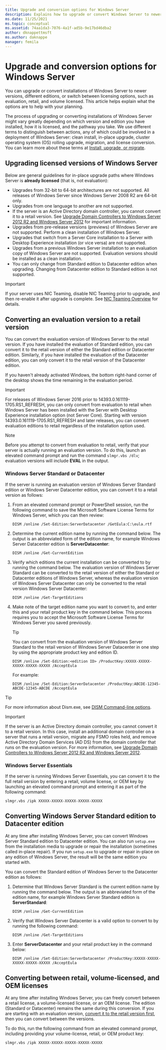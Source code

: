 ```yaml
---
title: Upgrade and conversion options for Windows Server
description: Explains how to upgrade or convert Windows Server to newer versions, different editions, and switch between licensing options, such as evaluation, retail, and volume licensed.
ms.date: 11/25/2021
ms.topic: conceptual
ms.assetid: 74aa1da3-7076-4a1f-ad5b-9e17bd46dba2
author: dknappettmsft
ms.author: daknappe
manager: femila
---
```


# Upgrade and conversion options for Windows Server

You can upgrade or convert installations of Windows Server to newer versions, different editions, or switch between licensing options, such as evaluation, retail, and volume licensed. This article helps explain what the options are to help with your planning.

The process of upgrading or converting installations of Windows Server might vary greatly depending on which version and edition you have installed, how it is licensed, and the pathway you take. We use different terms to distinguish between actions, any of which could be involved in a deployment of Windows Server: clean install, in-place upgrade, cluster operating system (OS) rolling upgrade, migration, and license conversion. You can learn more about these terms at [Install, upgrade, or migrate](install-upgrade-migrate.md).

## Upgrading licensed versions of Windows Server

Below are general guidelines for in-place upgrade paths where Windows Server is **already licensed** (that is, not evaluation):

- Upgrades from 32-bit to 64-bit architectures are not supported. All releases of Windows Server since Windows Server 2008 R2 are 64-bit only.
- Upgrades from one language to another are not supported.
- If the server is an Active Directory domain controller, you cannot convert it to a retail version. See [Upgrade Domain Controllers to Windows Server 2012 R2 and Windows Server 2012](../identity/ad-ds/deploy/upgrade-domain-controllers-to-windows-server-2012-r2-and-windows-server-2012.md) for important information.
- Upgrades from pre-release versions (previews) of Windows Server are not supported. Perform a clean installation of Windows Server.
- Upgrades that switch from a Server Core installation to a Server with Desktop Experience installation (or vice versa) are not supported.
- Upgrades from a previous Windows Server installation to an evaluation copy of Windows Server are not supported. Evaluation versions should be installed as a clean installation.
- You can only change from Standard edition to Datacenter edition when upgrading. Changing from Datacenter edition to Standard edition is not supported.

> [!IMPORTANT]
> If your server uses NIC Teaming, disable NIC Teaming prior to upgrade, and then re-enable it after upgrade is complete. See [NIC Teaming Overview](/previous-versions/windows/it-pro/windows-server-2012-R2-and-2012/hh831648(v=ws.11)) for details.

## Converting an evaluation version to a retail version

You can convert the evaluation version of Windows Server to the retail version. If you have installed the evaluation of Standard edition, you can convert it to the retail version of either the Standard edition or Datacenter edition. Similarly, if you have installed the evaluation of the Datacenter edition, you can only convert it to the retail version of the Datacenter edition.

If you haven't already activated Windows, the bottom right-hand corner of the desktop shows the time remaining in the evaluation period.

> [!IMPORTANT]
> For releases of Windows Server 2016 prior to 14393.0.161119-1705.RS1_REFRESH, you can only convert from evaluation to retail when Windows Server has been installed with the Server with Desktop Experience installation option (not Server Core). Starting with version 14393.0.161119-1705.RS1_REFRESH and later releases, you can convert evaluation editions to retail regardless of the installation option used.

> [!NOTE]
> Before you attempt to convert from evaluation to retail, verify that your server is actually running an evaluation version. To do this, launch an elevated command prompt and run the command `slmgr.vbs /dlv`; evaluation versions will include **EVAL** in the output.

### Windows Server Standard or Datacenter

If the server is running an evaluation version of Windows Server Standard edition or Windows Server Datacenter edition, you can convert it to a retail version as follows:

1. From an elevated command prompt or PowerShell session, run the following command to save the Microsoft Software License Terms for Windows Server, which you can then review:

   ```
   DISM /online /Set-Edition:ServerDatacenter /GetEula:C:\eula.rtf
   ```

1. Determine the current edition name by running the command below. The output is an abbreviated form of the edition name, for example Windows Server Datacenter edition is **ServerDatacenter**:

   ```
   DISM /online /Get-CurrentEdition
   ```

1. Verify which editions the current installation can be converted to by running the command below. The evaluation version of Windows Server Standard can be converted to the retail version of either the Standard or Datacenter editions of Windows Server, whereas the evaluation version of Windows Server Datacenter can only be converted to the retail version Windows Server Datacenter:

   ```
   DISM /online /Get-TargetEditions
   ```

1. Make note of the target edition name you want to convert to, and enter this and your retail product key in the command below. This process requires you to accept the Microsoft Software License Terms for Windows Server you saved previously.

   > [!TIP]
   > You can convert from the evaluation version of Windows Server Standard to the retail version of Windows Server Datacenter in one step by using the appropriate product key and edition ID.

   ```
   DISM /online /Set-Edition:<edition ID> /ProductKey:XXXXX-XXXXX-XXXXX-XXXXX-XXXXX /AcceptEula
   ```

   For example:

   ```
   DISM /online /Set-Edition:ServerDatacenter /ProductKey:ABCDE-12345-ABCDE-12345-ABCDE /AcceptEula
   ```

> [!TIP]
> For more information about Dism.exe, see [DISM Command-line options](/previous-versions/orphan-topics/ws.10/dd772580(v=ws.10)).

> [!IMPORTANT]
> If the server is an Active Directory domain controller, you cannot convert it to a retail version. In this case, install an additional domain controller on a server that runs a retail version, migrate any FSMO roles held, and remove Active Directory Domain Services (AD DS) from the domain controller that runs on the evaluation version. For more information, see [Upgrade Domain Controllers to Windows Server 2012 R2 and Windows Server 2012](../identity/ad-ds/deploy/upgrade-domain-controllers-to-windows-server-2012-r2-and-windows-server-2012.md).

### Windows Server Essentials

If the server is running Windows Server Essentials, you can convert it to the full retail version by entering a retail, volume license, or OEM key by launching an elevated command prompt and entering it as part of the following command:

   ```
   slmgr.vbs /ipk XXXXX-XXXXX-XXXXX-XXXXX-XXXXX
   ```

## Converting Windows Server Standard edition to Datacenter edition

At any time after installing Windows Server, you can convert Windows Server Standard edition to Datacenter edition. You can also run `setup.exe` from the installation media to upgrade or repair the installation (sometimes called in-place repair). If you run `setup.exe` to upgrade or repair in-place on any edition of Windows Server, the result will be the same edition you started with.

You can convert the Standard edition of Windows Server to the Datacenter edition as follows:

1. Determine that Windows Server Standard is the current edition name by running the command below. The output is an abbreviated form of the edition name, for example Windows Server Standard edition is **ServerStandard**:

   ```
   DISM /online /Get-CurrentEdition
   ```

1. Verify that Windows Server Datacenter is a valid option to convert to by running the following command:

   ```
   DISM /online /Get-TargetEditions
   ```

1. Enter **ServerDatacenter** and your retail product key in the command below:

   ```
   DISM /online /Set-Edition:ServerDatacenter /ProductKey:XXXXX-XXXXX-XXXXX-XXXXX-XXXXX /AcceptEula
   ```

## Converting between retail, volume-licensed, and OEM licenses

At any time after installing Windows Server, you can freely convert between a retail license, a volume-licensed license, or an OEM license. The edition (Standard or Datacenter) remains the same during this conversion. If you are starting with an evaluation version, [convert it to the retail version first](#converting-an-evaluation-version-to-a-retail-version), then you can convert between the versions.

To do this, run the following command from an elevated command prompt, including providing your volume-license, retail, or OEM product key:

```
slmgr.vbs /ipk XXXXX-XXXXX-XXXXX-XXXXX-XXXXX
```
